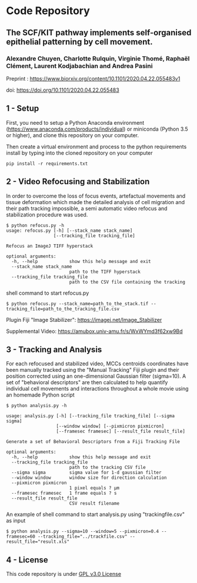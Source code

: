 # Code Repository

## The SCF/KIT pathway implements self-organised epithelial patterning by cell movement.

### Alexandre Chuyen, Charlotte Rulquin, Virginie Thomé, Raphaël Clément, Laurent Kodjabachian and Andrea Pasini

Preprint : https://www.biorxiv.org/content/10.1101/2020.04.22.055483v1

doi: https://doi.org/10.1101/2020.04.22.055483

## 1 - Setup

First, you need to setup a Python Anaconda environment (https://www.anaconda.com/products/individual) or miniconda (Python 3.5 or higher), and clone this repository on your computer.

Then create a virtual environment and process to the python requirements install by typing into the cloned repository on your computer

```shell
pip install -r requirements.txt
```

## 2 - Video Refocusing and Stabilization

In order to overcome the loss of focus events, artefactual movements and tissue deformation which made the detailed analysis of cell migration and their path tracking impossible, a semi automatic video refocus and stabilization procedure was used.

```shell
$ python refocus.py -h
usage: refocus.py [-h] [--stack_name stack_name]
                  [--tracking_file tracking_file]

Refocus an ImageJ TIFF hyperstack

optional arguments:
  -h, --help            show this help message and exit
  --stack_name stack_name
                        path to the TIFF hyperstack
  --tracking_file tracking_file
                        path to the CSV file containing the tracking
```

shell command to start refocus.py

```shell
$ python refocus.py --stack_name=path_to_the_stack.tif --tracking_file=path_to_the_tracking_file.csv
```

Plugin Fiji "Image Stabilizer": https://imagej.net/Image_Stabilizer


Supplemental Video: https://amubox.univ-amu.fr/s/WxWYmd3f62xw9Bd



## 3 - Tracking and Analysis

For each refocused and stabilized video, MCCs centroids coordinates have been manually tracked using the "Manual Tracking" Fiji plugin and their position corrected using an one-dimensional  Gaussian filter (sigma=10). A set of "behavioral descriptors" are then calculated to help quantify individual cell movements and interactions throughout a whole movie using an homemade Python script

```shell
$ python analysis.py -h

usage: analysis.py [-h] [--tracking_file tracking_file] [--sigma sigma]
                   [--window window] [--pixmicron pixmicron]
                   [--framesec framesec] [--result_file result_file]

Generate a set of Behavioral Descriptors from a Fiji Tracking File

optional arguments:
  -h, --help            show this help message and exit
  --tracking_file tracking_file
                        path to the tracking CSV file
  --sigma sigma         sigma value for 1-d gaussian filter
  --window window       window size for direction calculation
  --pixmicron pixmicron
                        1 pixel equals ? µm
  --framesec framesec   1 frame equals ? s
  --result_file result_file
                        CSV result filename
```
An example of shell command to start analysis.py using "trackingfile.csv" as input

```shell
$ python analysis.py --sigma=10 --window=5 --pixmicron=0.4 --framesec=60 --tracking_file="../trackfile.csv" --result_file="result.xls"

```


## 4 - License

This code repository is under [GPL v3.0 License](https://github.com/fabda/mcc_paper/blob/master/LICENSE)
